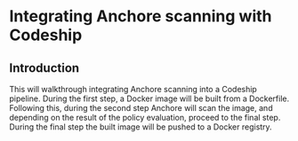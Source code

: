 # Integrating Anchore scanning with Codeship

## Introduction

This will walkthrough integrating Anchore scanning into a Codeship pipeline. During the first step, a Docker image will be built from a Dockerfile. Following this, during the second step Anchore will scan the image, and depending on the result of the policy evaluation, proceed to the final step. During the final step the built image will be pushed to a Docker registry.